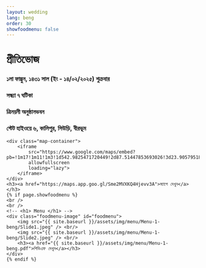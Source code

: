 ```yaml
---
layout: wedding
lang: beng
order: 30
showfoodmenu: false
---
```


<div class="beng reception">
    <h1 class="head recp"> প্রীতিভোজ </h1>
    <h3 class="head recp-time">১লা ফাল্গুন, ১৪৩১ সাল  (ইং - ১৪/০২/২০২৫) শুক্রবার</h3>
    <h3 class="head recp-loc">সন্ধ্যা ৭ ঘটিকা</h3>
    <h3 class="head recp-loc">ত্রিনয়নী অনুষ্ঠানভবন</h3>
    <h3 class="head recp-loc">স্টেট হাইওয়ে ৬, কালিপুর, সিউড়ি, বীরভূম</h3>


    <div class="map-container">
        <iframe
            src="https://www.google.com/maps/embed?pb=!1m17!1m11!1m3!1d542.9825471720449!2d87.51447853693026!3d23.90579518000148!2m2!1f0!2f0!3m2!1i1024!2i768!4f13.1!3m3!1m2!1s0x39f75846cfaab1c5%3A0x7e44407e58d00763!2sTRINAYANI%20HOTEL%20%26%20BANQUET!5e1!3m2!1sen!2sin!4v1738954702104!5m2!1sen!2sin"
            allowfullscreen
            loading="lazy">
        </iframe>
    </div>
    <h3><a href="https://maps.app.goo.gl/Sme2MVXKQ4Hjevv3A">ম্যাপে দেখুন</a></h3>
    {% if page.showfoodmenu %}
    <br />
    <br />
    <!-- <h1> Menu </h1> -->
    <div class="foodmenu-image" id="foodmenu">
        <img src="{{ site.baseurl }}/assets/img/menu/Menu-1-beng/Slide1.jpeg" /> <br/>
        <img src="{{ site.baseurl }}/assets/img/menu/Menu-1-beng/Slide2.jpeg" /> <br/>
        <h3><a href="{{ site.baseurl }}/assets/img/menu/Menu-1-beng.pdf">পিডিএফ দেখুন</a></h3>
    </div>
    {% endif %}
</div>